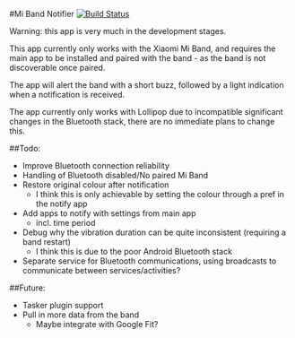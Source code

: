 #Mi Band Notifier [![Build Status](https://travis-ci.org/lwis/miband-notifier.svg?branch=master)](https://travis-ci.org/lwis/miband-notifier)

Warning: this app is very much in the development stages.

This app currently only works with the Xiaomi Mi Band, and requires the main app to be installed and paired with the band - as the band is not discoverable once paired.

The app will alert the band with a short buzz, followed by a light indication when a notification is received.

The app currently only works with Lollipop due to incompatible significant changes in the Bluetooth stack, there are no immediate plans to change this.

##Todo:

- Improve Bluetooth connection reliability
- Handling of Bluetooth disabled/No paired Mi Band
- Restore original colour after notification
    - I think this is only achievable by setting the colour through a pref in the notify app
- Add apps to notify with settings from main app
    - incl. time period
- Debug why the vibration duration can be quite inconsistent (requiring a band restart)
    - I think this is due to the poor Android Bluetooth stack
- Separate service for Bluetooth communications, using broadcasts to communicate between services/activities?

##Future:

- Tasker plugin support
- Pull in more data from the band
    - Maybe integrate with Google Fit?